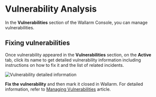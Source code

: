 # Vulnerability Analysis

In the **Vulnerabilities** section of the Wallarm Console, you can manage vulnerabilities.

## Fixing vulnerabilities

Once vulnerability appeared in the **Vulnerabilities** section, on the **Active** tab, click its name to get detailed vulnerability information including instructions on how to fix it and the list of related incidents.

![Vulnerability detailed information](../../images/user-guides/vulnerabilities/vuln-info.png)

**Fix the vulnerability** and then mark it closed in Wallarm. For detailed information, refer to [Managing Vulnerabilities](../user-guides/vulnerabilities.md) article.
